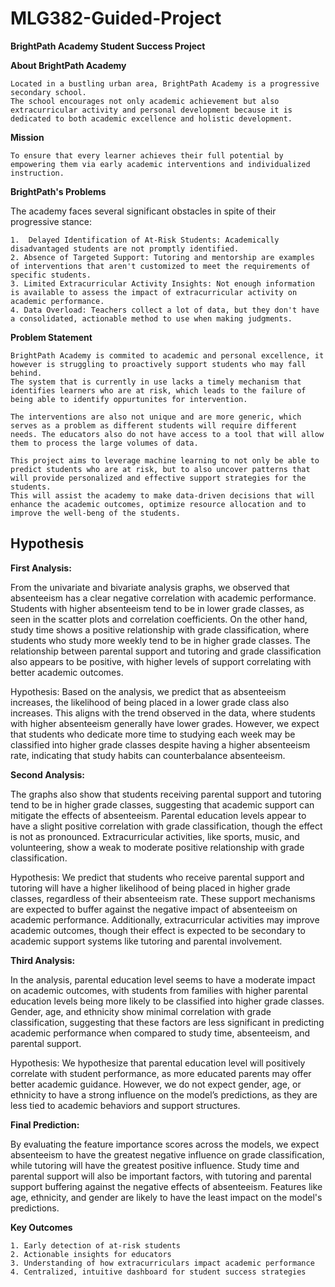 # MLG382-Guided-Project

**BrightPath Academy Student Success Project**

 **About BrightPath Academy**
    
    Located in a bustling urban area, BrightPath Academy is a progressive secondary school. 
    The school encourages not only academic achievement but also extracurricular activity and personal development because it is dedicated to both academic excellence and holistic development.

  **Mission**
    
    To ensure that every learner achieves their full potential by empowering them via early academic interventions and individualized instruction.

  **BrightPath's Problems**
  
   The academy faces several significant obstacles in spite of their progressive stance:

    1.  Delayed Identification of At-Risk Students: Academically disadvantaged students are not promptly identified.
    2. Absence of Targeted Support: Tutoring and mentorship are examples of interventions that aren't customized to meet the requirements of specific students.
    3. Limited Extracurricular Activity Insights: Not enough information is available to assess the impact of extracurricular activity on academic performance.
    4. Data Overload: Teachers collect a lot of data, but they don't have a consolidated, actionable method to use when making judgments.

  **Problem Statement**
    
    BrightPath Academy is commited to academic and personal excellence, it however is struggling to proactively support students who may fall behind. 
    The system that is currently in use lacks a timely mechanism that identifies learners who are at risk, which leads to the failure of being able to identify oppurtunites for intervention.

    The interventions are also not unique and are more generic, which serves as a problem as different students will require different needs. The educators also do not have access to a tool that will allow them to process the large volumes of data. 

    This project aims to leverage machine learning to not only be able to predict students who are at risk, but to also uncover patterns that will provide personalized and effective support strategies for the students. 
    This will assist the academy to make data-driven decisions that will enhance the academic outcomes, optimize resource allocation and to improve the well-beng of the students.

 ## **Hypothesis**
  
**First Analysis:**

From the univariate and bivariate analysis graphs, we observed that absenteeism has a clear negative correlation with academic performance. Students with higher absenteeism tend to be in lower grade classes, as seen in the scatter plots and correlation coefficients. On the other hand, study time shows a positive relationship with grade classification, where students who study more weekly tend to be in higher grade classes. The relationship between parental support and tutoring and grade classification also appears to be positive, with higher levels of support correlating with better academic outcomes.

Hypothesis:
Based on the analysis, we predict that as absenteeism increases, the likelihood of being placed in a lower grade class also increases. This aligns with the trend observed in the data, where students with higher absenteeism generally have lower grades. However, we expect that students who dedicate more time to studying each week may be classified into higher grade classes despite having a higher absenteeism rate, indicating that study habits can counterbalance absenteeism.


**Second Analysis:**

The graphs also show that students receiving parental support and tutoring tend to be in higher grade classes, suggesting that academic support can mitigate the effects of absenteeism. Parental education levels appear to have a slight positive correlation with grade classification, though the effect is not as pronounced. Extracurricular activities, like sports, music, and volunteering, show a weak to moderate positive relationship with grade classification.

Hypothesis:
We predict that students who receive parental support and tutoring will have a higher likelihood of being placed in higher grade classes, regardless of their absenteeism rate. These support mechanisms are expected to buffer against the negative impact of absenteeism on academic performance. Additionally, extracurricular activities may improve academic outcomes, though their effect is expected to be secondary to academic support systems like tutoring and parental involvement.

**Third Analysis:**

In the analysis, parental education level seems to have a moderate impact on academic outcomes, with students from families with higher parental education levels being more likely to be classified into higher grade classes. Gender, age, and ethnicity show minimal correlation with grade classification, suggesting that these factors are less significant in predicting academic performance when compared to study time, absenteeism, and parental support.

Hypothesis:
We hypothesize that parental education level will positively correlate with student performance, as more educated parents may offer better academic guidance. However, we do not expect gender, age, or ethnicity to have a strong influence on the model’s predictions, as they are less tied to academic behaviors and support structures.

 **Final Prediction:**
 
By evaluating the feature importance scores across the models, we expect absenteeism to have the greatest negative influence on grade classification, while tutoring will have the greatest positive influence. Study time and parental support will also be important factors, with tutoring and parental support buffering against the negative effects of absenteeism. Features like age, ethnicity, and gender are likely to have the least impact on the model's predictions.

  **Key Outcomes**
    
    1. Early detection of at-risk students
    2. Actionable insights for educators
    3. Understanding of how extracurriculars impact academic performance
    4. Centralized, intuitive dashboard for student success strategies

